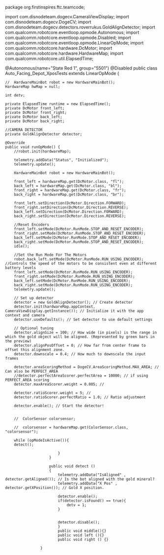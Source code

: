 
package org.firstinspires.ftc.teamcode;

import com.disnodeteam.dogecv.CameraViewDisplay;
import com.disnodeteam.dogecv.DogeCV;
import com.disnodeteam.dogecv.detectors.roverrukus.GoldAlignDetector;
import com.qualcomm.robotcore.eventloop.opmode.Autonomous;
import com.qualcomm.robotcore.eventloop.opmode.Disabled;
import com.qualcomm.robotcore.eventloop.opmode.LinearOpMode;
import com.qualcomm.robotcore.hardware.DcMotor;
import com.qualcomm.robotcore.hardware.HardwareMap;
import com.qualcomm.robotcore.util.ElapsedTime;

@Autonomous(name="State Red 1", group="5501")
@Disabled
public class Auto_Facing_Depot_XposTests extends LinearOpMode {


    //  HardwareMainBot robot = new HardwareMainBot();
    HardwareMap hwMap = null;

    int detv;

    private ElapsedTime runtime = new ElapsedTime();
    private DcMotor front_left;
    private DcMotor front_right;
    private DcMotor back_left;
    private DcMotor back_right;

    //CAMERA DETECTOR
    private GoldAlignDetector detector;

    @Override
    public void runOpMode() {
        //robot.init(hardwareMap);

        telemetry.addData("Status", "Initialized");
        telemetry.update();

        HardwareMainBot robot = new HardwareMainBot();

        front_left = hardwareMap.get(DcMotor.class, "fl");
        back_left = hardwareMap.get(DcMotor.class, "bl");
        front_right = hardwareMap.get(DcMotor.class, "fr");
        back_right = hardwareMap.get(DcMotor.class, "br");

        front_left.setDirection(DcMotor.Direction.FORWARD);
        front_right.setDirection(DcMotor.Direction.REVERSE);
        back_left.setDirection(DcMotor.Direction.FORWARD);
        back_right.setDirection(DcMotor.Direction.REVERSE);

        //Reset Encoders
        front_left.setMode(DcMotor.RunMode.STOP_AND_RESET_ENCODER);
        front_right.setMode(DcMotor.RunMode.STOP_AND_RESET_ENCODER);
        back_left.setMode(DcMotor.RunMode.STOP_AND_RESET_ENCODER);
        back_right.setMode(DcMotor.RunMode.STOP_AND_RESET_ENCODER);
        idle();

        //Set the Run Mode For The Motors
        robot.back_left.setMode(DcMotor.RunMode.RUN_USING_ENCODER);  //Controls the speed of the motors to be consistent even at different battery levels
        front_left.setMode(DcMotor.RunMode.RUN_USING_ENCODER);
        front_right.setMode(DcMotor.RunMode.RUN_USING_ENCODER);
        back_left.setMode(DcMotor.RunMode.RUN_USING_ENCODER);
        back_right.setMode(DcMotor.RunMode.RUN_USING_ENCODER);
        telemetry.update();

        // Set up detector
        detector = new GoldAlignDetector(); // Create detector
        detector.init(hardwareMap.appContext, CameraViewDisplay.getInstance()); // Initialize it with the app context and camera
        detector.useDefaults(); // Set detector to use default settings

        // Optional tuning
        detector.alignSize = 100; // How wide (in pixels) is the range in which the gold object will be aligned. (Represented by green bars in the preview)
        detector.alignPosOffset = 0; // How far from center frame to offset this alignment zone.
        detector.downscale = 0.4; // How much to downscale the input frames

        detector.areaScoringMethod = DogeCV.AreaScoringMethod.MAX_AREA; // Can also be PERFECT_AREA
        //detector.perfectAreaScorer.perfectArea = 10000; // if using PERFECT_AREA scoring
        detector.maxAreaScorer.weight = 0.005; //

        detector.ratioScorer.weight = 5; //
        detector.ratioScorer.perfectRatio = 1.0; // Ratio adjustment

        detector.enable(); // Start the detector!


        //  ColorSensor colorsensor;

        //  colorsensor = hardwareMap.get(ColorSensor.class, "colorsensor");

        while (opModeIsActive()){
        detect();

                            }
                        }

                        public void detect ()
                        {
                            telemetry.addData("IsAligned" , detector.getAligned()); // Is the bot aligned with the gold mineral?
                            telemetry.addData("X Pos" , detector.getXPosition()); // Gold X position.

                            detector.enable();
                            if(detector.isFound() == true){
                                detv = 1;
                            }


                            detector.disable();
                            }
                            public void middle(){}
                            public void left (){}
                            public void right () {}

                    }







